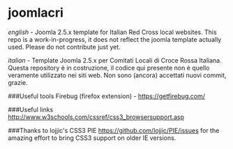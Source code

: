 ﻿joomlacri
=========

*english* - 
Joomla 2.5.x template for Italian Red Cross local websites.
This repo is a work-in-progress, it does not reflect the joomla template actually used.
Please do not contribute just yet.

*italian* - 
Template Joomla 2.5.x per Comitati Locali di Croce Rossa Italiana.
Questa repository è in costruzione, il codice qui presente non è quello veramente utilizzato nei siti web.
Non sono (ancora) accettati nuovi commit, grazie.

###Useful tools
Firebug (firefox extension) - https://getfirebug.com/

###Useful links
http://www.w3schools.com/cssref/css3_browsersupport.asp

###Thanks to
lojjic's CSS3 PIE
https://github.com/lojjic/PIE/issues
for the amazing effort to bring CSS3 support on older IE versions.
